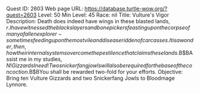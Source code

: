 Quest ID: 2603
Web page URL: https://database.turtle-wow.org/?quest=2603
Level: 50
Min Level: 45
Race: nil
Title: Vulture's Vigor
Description: Death does indeed have wings in these blasted lands, $r. I have witnessed the black slayers and bonepickers feasting upon the corpse of many a fallen explorer - sometimes feeding upon the most vile and disease ridden of carcasses. It is a wonder, then, how their internal systems overcome the pestilence that claims these lands.$B$BAssist me in my studies, $N! Gizzards I need! Two snickerfang jowls will also be required for the base of the concoction.$B$BYou shall be rewarded two-fold for your efforts.
Objective: Bring ten Vulture Gizzards and two Snickerfang Jowls to Bloodmage Lynnore.
